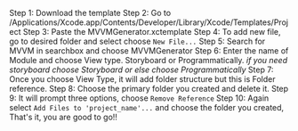 Step 1: Download the template
Step 2: Go to /Applications/Xcode.app/Contents/Developer/Library/Xcode/Templates/Project
Step 3: Paste the MVVMGenerator.xctemplate
Step 4: To add new file, go to desired folder and select choose `New File...`
Step 5: Search for MVVM in searchbox and choose MVVMGenerator
Step 6: Enter the name of Module and choose View type. Storyboard or Programmatically. *if you need storyboard choose Storyboard or else choose Programmatically*
Step 7: Once you choose View Type, it will add folder structure but this is Folder reference.
Step 8: Choose the primary folder you created and delete it.
Step 9: It will prompt three options, choose `Remove Reference`
Step 10: Again select `Add Files to 'project_name'...` and choose the folder you created, That's it, you are good to go!!